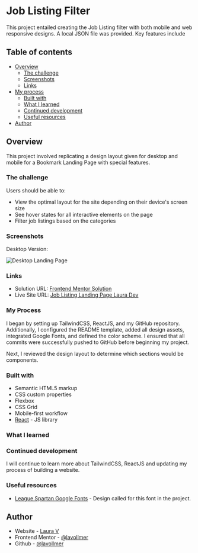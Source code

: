 # Job Listing Filter

This project entailed creating the Job Listing filter with both mobile and web responsive designs. A local JSON file was provided. Key features include 


## Table of contents

- [Overview](#overview)
  - [The challenge](#the-challenge)
  - [Screenshots](#screenshots)
  - [Links](#links)
- [My process](#my-process)
  - [Built with](#built-with)
  - [What I learned](#what-i-learned)
  - [Continued development](#continued-development)
  - [Useful resources](#useful-resources)
- [Author](#author)

## Overview

This project involved replicating a design layout given for desktop and mobile for a Bookmark Landing Page with special features.

### The challenge

Users should be able to:

- View the optimal layout for the site depending on their device's screen size
- See hover states for all interactive elements on the page
- Filter job listings based on the categories

### Screenshots

Desktop Version:

![Desktop Landing Page](./src/assets/DesktopLandingPage.png)


### Links

- Solution URL: [Frontend Mentor Solution]()
- Live Site URL: [Job Listing Landing Page Laura Dev]()

### My Process

I began by setting up TailwindCSS, ReactJS, and my GitHub repository. Additionally, I configured the README template, added all design assets, integrated Google Fonts, and defined the color scheme. I ensured that all commits were successfully pushed to GitHub before beginning my project.

Next, I reviewed the design layout to determine which sections would be components. 


### Built with

- Semantic HTML5 markup
- CSS custom properties
- Flexbox
- CSS Grid
- Mobile-first workflow
- [React](https://reactjs.org/) - JS library

### What I learned


### Continued development

I will continue to learn more about TailwindCSS, ReactJS and updating my process of building a website.

### Useful resources

- [League Spartan Google Fonts](https://fonts.google.com/specimen/League+Spartan) - Design called for this font in the project.

## Author

- Website - [Laura V](www.lauradeveloper.com)
- Frontend Mentor - [@lavollmer](https://www.frontendmentor.io/profile/yourusername)
- Github - [@lavollmer](https://github.com/lavollmer)